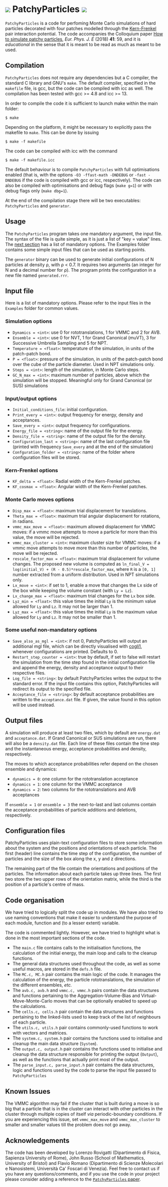 # ![](patchy_particle.png) PatchyParticles ![](patchy_particle.png)

`PatchyParticles` is a code for perfoming Monte Carlo simulations of hard particles decorated with four patches modelled through the [Kern-Frenkel](http://www.sklogwiki.org/SklogWiki/index.php/Kern_and_Frenkel_patchy_model) pair interaction potential. The code accompanies the Colloquium paper [How to simulate patchy particles](https://doi.org/10.1140/epje/i2018-11667-x), *Eur. Phys. J. E* (2018) **41**: 59, and it is *educational* in the sense that it is meant to be read as much as meant to be used.

## Compilation

`PatchyParticles` does not require any dependencies but a C compiler, the standard C library and GNU's `make`. The default compiler, specified in the `makefile` file, is gcc, but the code can be compiled with icc as well. The compilation has been tested with gcc >= 4.8 and icc >= 13.

In order to compile the code it is sufficient to launch make within the main folder: 

	$ make 

Depending on the platform, it might be necessary to explicitly pass the makefile to `make`. This can be done by issuing

	$ make -f makefile

The code can be compiled with icc with the command 

	$ make -f makefile.icc
	
The default behaviour is to compile `PatchyParticles` with full optimisations enabled (that is, with the options `-O3 -ffast-math -DNDEBUG` or `-fast -DNDEBUG` if the code is compiled with gcc or icc, respectively). The code can also be compiled with optimisations and debug flags (`make g=1`) or with debug flags only (`make dbg=1`).

At the end of the compilation stage there will be two executables: `PatchyParticles` and `generator`.

## Usage

The `PatchyParticles` program takes one mandatory argument, the input file. The syntax of the file is quite simple, as it is just a list of "key = value" lines. The [next section](#input-file) has a list of mandatory options. The Examples folder contains some simple input files that can be used as starting points. 

The `generator` binary can be used to generate initial configurations of N particles at density ρ, with ρ < 0.7. It requires two arguments (an integer for N and a decimal number for ρ). The program prints the configuration in a new file named `generated.rrr`.

## Input file

Here is a list of mandatory options. Please refer to the input files in the `Examples` folder for common values. 

### Simulation options

* `Dynamics = <int>`: use 0 for rototranslations, 1 for VMMC and 2 for AVB.
* `Ensemble = <int>`: use 0 for NVT, 1 for Grand Canonical (muVT), 3 for Successive Umbrella Sampling and 5 for NPT.
* `Temperature = <float>`: temperature of the simulation, in units of the patch-patch bond.
* `P = <float>`: pressure of the simulation, in units of the patch-patch bond over the cube of the particle diameter. Used in NPT simulations only.
* `Steps = <int>`: length of the simulation, in Monte Carlo steps.
* `GC_N_max = <int>`: maximum number of particles, above which the simulation will be stopped. Meaningful only for Grand Canonical (or SUS) simulations

### Input/output options

* `Initial_conditions_file`: initial configuration.
* `Print_every = <int>`: output frequency for energy, density and acceptances.
* `Save_every = <int>`: output frequency for configurations.
* `Energy_file = <string>`: name of the output file for the energy. 
* `Density_file = <string>`: name of the output file for the density.
* `Configuration_last = <string>`: name of the last configuration file (printed with frequency `Save_every` and at the end of the simulation)
* `Confguration_folder = <string>`: name of the folder where configuration files will be stored.

### Kern-Frenkel options

* `KF_delta = <float>`: Radial width of the Kern-Frenkel patches.
* `KF_cosmax = <float>`: Angular width of the Kern-Frenkel patches.

### Monte Carlo moves options

* `Disp_max = <float>`: maximum trial displacement for translations.
* `Theta_max = <float>`: maximum trial angular displacement for rotations, in radians.
* `vmmc_max_move = <float>`: maximum allowed displacement for VMMC moves: if a vmmc move attempts to move a particle for more than this value, the move will be rejected.
* `vmmc_max_cluster = <int>`: maximum cluster size for VMMC moves: if a vmmc move attempts to move more than this number of particles, the move will be rejected.
* `rescale_factor_max = <float>`: maximum trial displacement for volume changes. The proposed new volume is computed as `ln_final_V = log(initial_V) + (R - 0.5)*rescale_factor_max`, where `R` is a `[0, 1]` number extracted from a uniform distribution. Used in NPT simulations only.
* `Lx_move = <int>`: if set to 1, enable a move that changes the Lx side of the box while keeping the volume constant (with `Ly = Lz`).
* `Lx_change_max = <float>`: maximum trial changes for the `Lx` box side.
* `Lyz_min = <float>`: this value times the initial `Ly` is the minimum value allowed for `Ly` and `Lz`. It may not be larger than 1. 
* `Lyz_max = <float>`: this value times the initial `Ly` is the maximum value allowed for `Ly` and `Lz`. It may not be smaller than 1.

### Some useful non-mandatory options

* `Save_also_as_mgl = <int>`: if not 0, PatchyParticles will output an additional mgl file, which can be directly visualised with [cogli1](https://sourceforge.net/projects/cogli1/), whenever configurations are printed. Defaults to 0.
* `Restart_step_counter = <int>`: true by default, if set to false will restart the simulation from the time step found in the initial configuration file and append the energy, density and acceptance output to their respective files.
* `Log_file = <string>`: by default PatchyParticles writes the output to the standard error. If the input file contains this option, PatchyParticles will redirect its output to the specified file.
* `Acceptance_file = <string>`: by default acceptance probabilities are written to the `acceptance.dat` file. If given, the value found in this option will be used instead.

## Output files

A simulation will produce at least two files, which by default are `energy.dat` and `acceptance.dat`. If Grand Canonical or SUS simulations are run, there will also be a `density.dat` file. Each line of these files contain the time step and the instantaneous energy, acceptance probabilities and density, respectively.

The moves to which acceptance probabilities refer depend on the chosen ensemble and dynamics:

* `dynamics = 0`: one column for the rototranslation acceptance
* `dynamics = 1`: one column for the VMMC acceptance
* `dynamics = 2`: two columns for the rototranslations and AVB acceptances

If `ensemble = 1` or `ensemble = 3` the next-to-last and last columns contain the acceptance probabilities of particle additions and deletions, respectively.

## Configuration files

PatchyParticles uses plain-text configuration files to store some information about the system and the positions and orientations of each particle. The first (header) line contains the time step of the configuration, the number of particles and the size of the box along the x, y and z directions.

The remaining part of the file contain the orientations and positions of the particles. The information about each particle takes up three lines. The first two store the two upper rows of the orientation matrix, while the third is the position of a particle's centre of mass.   

## Code organisation

We have tried to logically split the code up in modules. We have also tried to use naming conventions that make it easier to understand the purpose of each module, function and (to a lesser extent) variable. 

The code is commented lightly. However, we have tried to highlight what is done in the most important sections of the code. 

* The `main.c` file contains calls to the initialisation functions, the calculation of the initial energy, the main loop and calls to the cleanup functions.
* The general data structures used throughout the code, as well as some useful macros, are stored in the `defs.h` file.
* The `MC.c, MC.h` pair contains the main logic of the code. It manages the calculation of the energy, the particle rototranslations, the simulation of the different ensembles, *etc.* 
* The `avb.c, avb.h` and `vmmc.c, vmmc.h` pairs contain the data structures and functions pertaining to the Aggregation-Volume-Bias and Virtual-Move-Monte-Carlo moves that can be optionally enabled to speed up the calculations.
* The `cells.c, cells.h` pair contain the data structures and functions pertaining to the linked-lists used to keep track of the list of neighbours of each particle.
* The `utils.c, utils.h` pair contains commonly-used functions to work with vectors and matrices.
* The `system.c, system.h` pair contains the functions used to initialise and cleanup the main data structure (`System`).
* The `output.c, output.h` pair contains the functions used to initialise and cleanup the data structure responsible for printing the output (`Output`), as well as the functions that actually print most of the output.
* The `parse_input.c, parse_input.h` pair contains the data structures, logic and functions used by the code to parse the input file passed to `PatchyParticles`  

## Known Issues

The VMMC algorithm may fail if the cluster that is built during a move is so big that a particle that is in the cluster can interact with other particles in the cluster through multiple copies of itself *via* periodic-boundary conditions. If you are experiencing this issue, set `vmmc_max_move` and `vmmc_max_cluster` to smaller and smaller values till the problem does not go away.

## Acknowledgements

The code has been developed by Lorenzo Rovigatti (Dipartimento di Fisica, Sapienza University of Rome), John Russo (School of Mathematics, University of Bristol) and Flavio Romano (Dipartimento di Scienze Molecolari e Nanosistemi, Università Ca' Foscari di Venezia). Feel free to contact us if you have any questions/comments, and if you use the code in your project please consider adding a reference to the [`PatchyParticles` paper](https://doi.org/10.1140/epje/i2018-11667-x).
